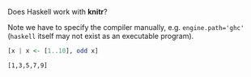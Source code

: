 Does Haskell work with **knitr**?

Note we have to specify the compiler manually, e.g. `engine.path='ghc'` (`haskell` itself may not exist as an executable program).


```haskell
[x | x <- [1..10], odd x]
```

```
[1,3,5,7,9]
```


